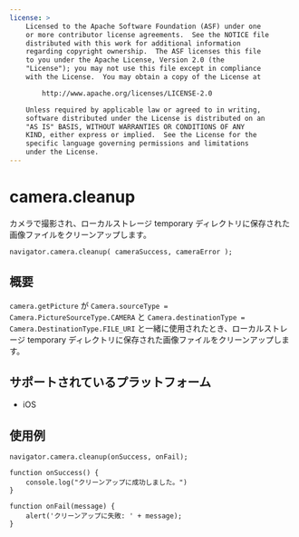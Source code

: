 ```yaml
---
license: >
    Licensed to the Apache Software Foundation (ASF) under one
    or more contributor license agreements.  See the NOTICE file
    distributed with this work for additional information
    regarding copyright ownership.  The ASF licenses this file
    to you under the Apache License, Version 2.0 (the
    "License"); you may not use this file except in compliance
    with the License.  You may obtain a copy of the License at

        http://www.apache.org/licenses/LICENSE-2.0

    Unless required by applicable law or agreed to in writing,
    software distributed under the License is distributed on an
    "AS IS" BASIS, WITHOUT WARRANTIES OR CONDITIONS OF ANY
    KIND, either express or implied.  See the License for the
    specific language governing permissions and limitations
    under the License.
---
```


camera.cleanup
=================

カメラで撮影され、ローカルストレージ temporary ディレクトリに保存された画像ファイルをクリーンアップします。

    navigator.camera.cleanup( cameraSuccess, cameraError );

概要
-----------

`camera.getPicture` が `Camera.sourceType = Camera.PictureSourceType.CAMERA` と `Camera.destinationType = Camera.DestinationType.FILE_URI` と一緒に使用されたとき、ローカルストレージ temporary ディレクトリに保存された画像ファイルをクリーンアップします。


サポートされているプラットフォーム
-------------------

- iOS


使用例
-------------

    navigator.camera.cleanup(onSuccess, onFail);

    function onSuccess() {
        console.log("クリーンアップに成功しました。")
    }

    function onFail(message) {
        alert('クリーンアップに失敗: ' + message);
    }
